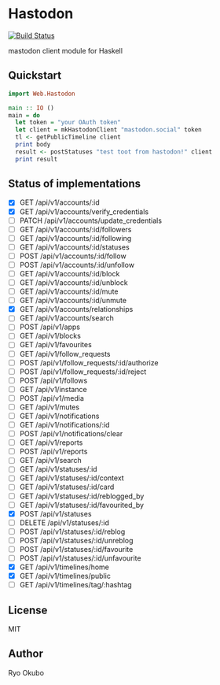 # Hastodon

[![Build Status](https://travis-ci.org/syucream/hastodon.svg?branch=master)](https://travis-ci.org/syucream/hastodon)

mastodon client module for Haskell

## Quickstart

```haskell
import Web.Hastodon

main :: IO ()
main = do
  let token = "your OAuth token"
  let client = mkHastodonClient "mastodon.social" token
  tl <- getPublicTimeline client
  print body
  result <- postStatuses "test toot from hastodon!" client
  print result 
```

## Status of implementations

- [x]  GET /api/v1/accounts/:id
- [x]  GET /api/v1/accounts/verify_credentials
- [ ]  PATCH /api/v1/accounts/update_credentials
- [ ]  GET /api/v1/accounts/:id/followers
- [ ]  GET /api/v1/accounts/:id/following
- [ ]  GET /api/v1/accounts/:id/statuses
- [ ]  POST /api/v1/accounts/:id/follow
- [ ]  POST /api/v1/accounts/:id/unfollow
- [ ]  GET /api/v1/accounts/:id/block
- [ ]  GET /api/v1/accounts/:id/unblock
- [ ]  GET /api/v1/accounts/:id/mute
- [ ]  GET /api/v1/accounts/:id/unmute
- [x]  GET /api/v1/accounts/relationships
- [ ]  GET /api/v1/accounts/search
- [ ]  POST /api/v1/apps
- [ ]  GET /api/v1/blocks
- [ ]  GET /api/v1/favourites
- [ ]  GET /api/v1/follow_requests
- [ ]  POST /api/v1/follow_requests/:id/authorize
- [ ]  POST /api/v1/follow_requests/:id/reject
- [ ]  POST /api/v1/follows
- [ ]  GET /api/v1/instance
- [ ]  POST /api/v1/media
- [ ]  GET /api/v1/mutes
- [ ]  GET /api/v1/notifications
- [ ]  GET /api/v1/notifications/:id
- [ ]  POST /api/v1/notifications/clear
- [ ]  GET /api/v1/reports
- [ ]  POST /api/v1/reports
- [ ]  GET /api/v1/search
- [ ]  GET /api/v1/statuses/:id
- [ ]  GET /api/v1/statuses/:id/context
- [ ]  GET /api/v1/statuses/:id/card
- [ ]  GET /api/v1/statuses/:id/reblogged_by
- [ ]  GET /api/v1/statuses/:id/favourited_by
- [x]  POST /api/v1/statuses
- [ ]  DELETE /api/v1/statuses/:id
- [ ]  POST /api/v1/statuses/:id/reblog
- [ ]  POST /api/v1/statuses/:id/unreblog
- [ ]  POST /api/v1/statuses/:id/favourite
- [ ]  POST /api/v1/statuses/:id/unfavourite
- [x]  GET /api/v1/timelines/home
- [x]  GET /api/v1/timelines/public
- [ ]  GET /api/v1/timelines/tag/:hashtag

## License

MIT

## Author

Ryo Okubo
